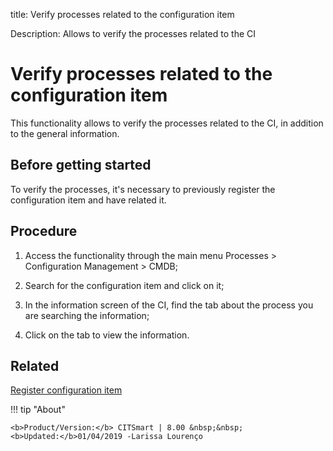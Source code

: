 title: Verify processes related to the configuration item

Description: Allows to verify the processes related to the CI
# Verify processes related to the configuration item

This functionality allows to verify the processes related to the CI, in addition to the general information.

Before getting started
--------------------------

To verify the processes, it's necessary to previously register the configuration
item and have related it.

Procedure
-------------

1.  Access the functionality through the main menu Processes \> Configuration
    Management \> CMDB;

2.  Search for the configuration item and click on it;

3.  In the information screen of the CI, find the tab about the process you are
    searching the information;

4.  Click on the tab to view the information.

Related
-----------

[Register configuration item](/en-us/citsmart-platform-8/processes/configuration/use/register-CI.html)

!!! tip "About"

    <b>Product/Version:</b> CITSmart | 8.00 &nbsp;&nbsp;
    <b>Updated:</b>01/04/2019 -Larissa Lourenço

